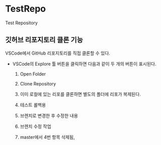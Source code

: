 # TestRepo
 
Test Repository

## 깃허브 리포지토리 클론 기능

VSCode에서 GitHub 리포지토리를 직접 클론할 수 있다.

- VSCode의 Explore 툴 버튼을 클릭하면 다음과 같이 두 개의 버튼이 표시된다.
  1. Open Folder
  2. Clone Repository    
  

  3. 이미 로컬에 있는 리포를 클론하면 별도의 폴더에 리포가 복제된다.
  4. 테스트 롤백용
  5. 브렌치로 변경한 후 수정한 내용
  6. 브렌치 수정 작업
  7. master에서 4번 항목 삭제됨, 